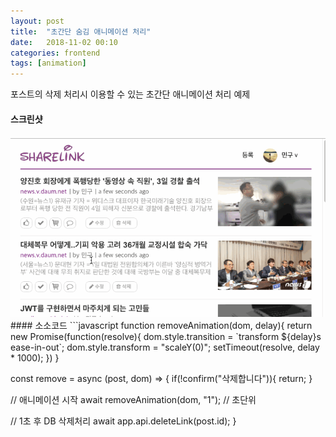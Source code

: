 ```yaml
---
layout: post
title:  "초간단 숨김 애니메이션 처리"
date:   2018-11-02 00:10
categories: frontend
tags: [animation]
---
```

포스트의 삭제 처리시 이용할 수 있는 초간단 애니메이션 처리 예제

#### 스크린샷
<img src="/images/removeAnimation.gif">

<br>
#### 소소코드
```javascript
function removeAnimation(dom, delay){
  return new Promise(function(resolve){
    dom.style.transition = `transform ${delay}s ease-in-out`;
    dom.style.transform = "scaleY(0)";  
    setTimeout(resolve, delay * 1000);
  })
}

const remove = async (post, dom) => {
  if(!confirm("삭제합니다")){
    return;
  }

  // 애니메이션 시작
  await removeAnimation(dom, "1");  // 초단위

  // 1초 후 DB 삭제처리
  await app.api.deleteLink(post.id);
}
```
